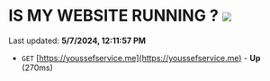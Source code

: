 # IS MY WEBSITE RUNNING ? [![](https://img.shields.io/static/v1?label=Sponsor&message=%E2%9D%A4&logo=GitHub&color=%23fe8e86)](https://github.com/sponsors/<username>)

Last updated: **5/7/2024, 12:11:57 PM**

- `GET` [https://youssefservice.me](https://youssefservice.me) - **Up** (270ms)
